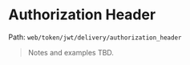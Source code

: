 # Authorization Header

Path: `web/token/jwt/delivery/authorization_header`

> Notes and examples TBD.
